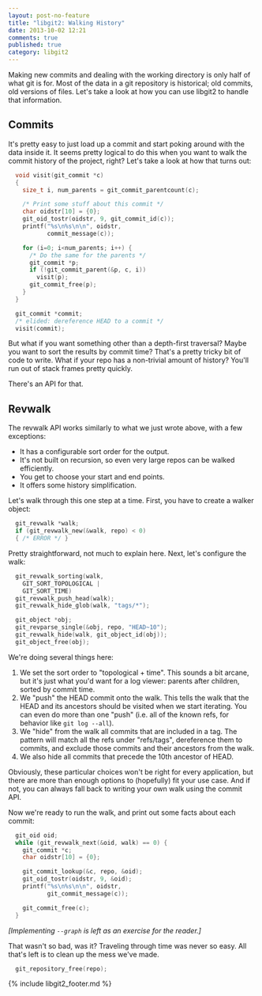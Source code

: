 ```yaml
---
layout: post-no-feature
title: "libgit2: Walking History"
date: 2013-10-02 12:21
comments: true
published: true
category: libgit2
---
```


Making new commits and dealing with the working directory is only half of what git is for.
Most of the data in a git repository is historical; old commits, old versions of files.
Let's take a look at how you can use libgit2 to handle that information.

## Commits

It's pretty easy to just load up a commit and start poking around with the data inside it.
It seems pretty logical to do this when you want to walk the commit history of the project, right?
Let's take a look at how that turns out:

```c
  void visit(git_commit *c)
  {
    size_t i, num_parents = git_commit_parentcount(c);

    /* Print some stuff about this commit */
    char oidstr[10] = {0};
    git_oid_tostr(oidstr, 9, git_commit_id(c));
    printf("%s\n%s\n\n", oidstr,
           commit_message(c));

    for (i=0; i<num_parents; i++) {
      /* Do the same for the parents */
      git_commit *p;
      if (!git_commit_parent(&p, c, i))
        visit(p);
      git_commit_free(p);
    }
  }

  git_commit *commit;
  /* elided: dereference HEAD to a commit */
  visit(commit);
```

But what if you want something other than a depth-first traversal?
Maybe you want to sort the results by commit time?
That's a pretty tricky bit of code to write.
What if your repo has a non-trivial amount of history?
You'll run out of stack frames pretty quickly.

There's an API for that.

## Revwalk

The revwalk API works similarly to what we just wrote above, with a few exceptions:

* It has a configurable sort order for the output.
* It's not built on recursion, so even very large repos can be walked efficiently.
* You get to choose your start and end points.
* It offers some history simplification.

Let's walk through this one step at a time.
First, you have to create a walker object:

```c
  git_revwalk *walk;
  if (git_revwalk_new(&walk, repo) < 0)
  { /* ERROR */ }
```

Pretty straightforward, not much to explain here.
Next, let's configure the walk:

```c
  git_revwalk_sorting(walk,
    GIT_SORT_TOPOLOGICAL |
    GIT_SORT_TIME)
  git_revwalk_push_head(walk);
  git_revwalk_hide_glob(walk, "tags/*");

  git_object *obj;
  git_revparse_single(&obj, repo, "HEAD~10");
  git_revwalk_hide(walk, git_object_id(obj));
  git_object_free(obj);
```

We're doing several things here:

1. We set the sort order to "topological + time".
  This sounds a bit arcane, but it's just what you'd want for a log viewer: parents after children, sorted by commit time.
1. We "push" the HEAD commit onto the walk.
  This tells the walk that the HEAD and its ancestors should be visited when we start iterating.
  You can even do more than one "push" (i.e. all of the known refs, for behavior like `git log --all`).
1. We "hide" from the walk all commits that are included in a tag.
  The pattern will match all the refs under "refs/tags", dereference them to commits, and exclude those commits and their ancestors from the walk.
1. We also hide all commits that precede the 10th ancestor of HEAD.

Obviously, these particular choices won't be right for every application, but there are more than enough options to (hopefully) fit your use case.
And if not, you can always fall back to writing your own walk using the commit API.

Now we're ready to run the walk, and print out some facts about each commit:

```c
  git_oid oid;
  while (git_revwalk_next(&oid, walk) == 0) {
    git_commit *c;
    char oidstr[10] = {0};

    git_commit_lookup(&c, repo, &oid);
    git_oid_tostr(oidstr, 9, &oid);
    printf("%s\n%s\n\n", oidstr,
           git_commit_message(c));

    git_commit_free(c);
  }
```

*[Implementing `--graph` is left as an exercise for the reader.]*

That wasn't so bad, was it?
Traveling through time was never so easy.
All that's left is to clean up the mess we've made.

```c
  git_repository_free(repo);
```

{% include libgit2_footer.md %}
